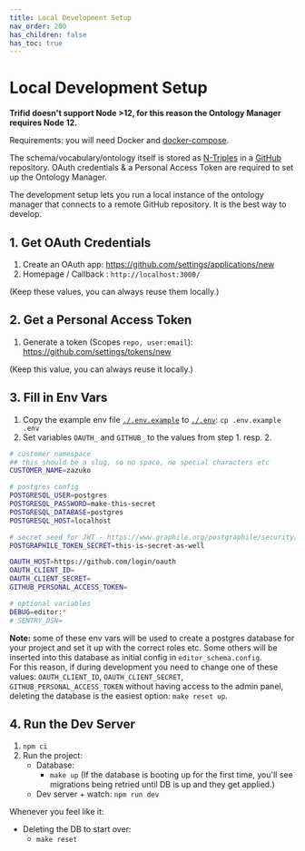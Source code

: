 ```yaml
---
title: Local Development Setup
nav_order: 200
has_children: false
has_toc: true
---
```


# Local Development Setup

**Trifid doesn't support Node >12, for this reason the Ontology Manager requires Node 12.**

Requirements: you will need Docker and [docker-compose](https://docs.docker.com/compose/).

The schema/vocabulary/ontology itself is stored as [N-Triples](https://en.wikipedia.org/wiki/N-Triples) in a [GitHub](https://github.com/) repository. OAuth credentials & a Personal Access Token are required to set up the Ontology Manager.

The development setup lets you run a local instance of the ontology manager that connects to a remote GitHub repository. It is the best way to develop.

## 1. Get OAuth Credentials

1. Create an OAuth app: <https://github.com/settings/applications/new>
1. Homepage / Callback : `http://localhost:3000/`

(Keep these values, you can always reuse them locally.)

## 2. Get a Personal Access Token

1. Generate a token (Scopes `repo, user:email`): <https://github.com/settings/tokens/new>

(Keep this value, you can always reuse it locally.)

## 3. Fill in Env Vars

1. Copy the example env file [`./.env.example`](./.env.example) to [`./.env`](./.env):
    `cp .env.example .env`
2. Set variables `OAUTH_` and `GITHUB_` to the values from step 1. resp. 2.

```sh
# customer namespace
## this should be a slug, so no space, no special characters etc
CUSTOMER_NAME=zazuko

# postgres config
POSTGRESQL_USER=postgres
POSTGRESQL_PASSWORD=make-this-secret
POSTGRESQL_DATABASE=postgres
POSTGRESQL_HOST=localhost

# secret seed for JWT - https://www.graphile.org/postgraphile/security/
POSTGRAPHILE_TOKEN_SECRET=this-is-secret-as-well

OAUTH_HOST=https://github.com/login/oauth
OAUTH_CLIENT_ID=
OAUTH_CLIENT_SECRET=
GITHUB_PERSONAL_ACCESS_TOKEN=

# optional variables
DEBUG=editor:*
# SENTRY_DSN=
```

**Note:** some of these env vars will be used to create a postgres database for your project and set it up with the correct
roles etc. Some others will be inserted into this database as initial config in `editor_schema.config`.  
For this reason, if during development you need to change one of these values: `OAUTH_CLIENT_ID`, `OAUTH_CLIENT_SECRET`, `GITHUB_PERSONAL_ACCESS_TOKEN` without having access to the admin panel, deleting the database is the easiest option: `make reset up`.

## 4. Run the Dev Server

1. `npm ci`
1. Run the project:
    * Database:
        * `make up` (If the database is booting up for the first time, you'll see migrations being retried until DB is up and they get applied.)
    * Dev server + watch: `npm run dev`

Whenever you feel like it:

* Deleting the DB to start over:
    * `make reset`
